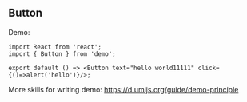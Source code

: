 
## Button

Demo:

```tsx
import React from 'react';
import { Button } from 'demo';

export default () => <Button text="hello world11111" click={()=>alert('hello')}/>;
```

More skills for writing demo: https://d.umijs.org/guide/demo-principle
